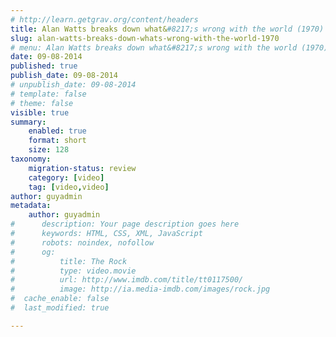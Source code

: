 ```yaml
---
# http://learn.getgrav.org/content/headers
title: Alan Watts breaks down what&#8217;s wrong with the world (1970)
slug: alan-watts-breaks-down-whats-wrong-with-the-world-1970
# menu: Alan Watts breaks down what&#8217;s wrong with the world (1970)
date: 09-08-2014
published: true
publish_date: 09-08-2014
# unpublish_date: 09-08-2014
# template: false
# theme: false
visible: true
summary:
    enabled: true
    format: short
    size: 128
taxonomy:
    migration-status: review
    category: [video]
    tag: [video,video]
author: guyadmin
metadata:
    author: guyadmin
#      description: Your page description goes here
#      keywords: HTML, CSS, XML, JavaScript
#      robots: noindex, nofollow
#      og:
#          title: The Rock
#          type: video.movie
#          url: http://www.imdb.com/title/tt0117500/
#          image: http://ia.media-imdb.com/images/rock.jpg
#  cache_enable: false
#  last_modified: true

---
```


